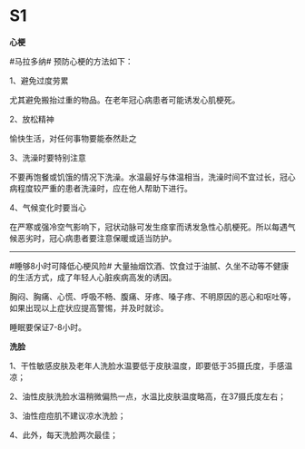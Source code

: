 # S1

**心梗**

#马拉多纳# 预防心梗的方法如下：

1、避免过度劳累

尤其避免搬抬过重的物品。在老年冠心病患者可能诱发心肌梗死。

2、放松精神

愉快生活，对任何事物要能泰然赴之

3、洗澡时要特别注意

不要再饱餐或饥饿的情况下洗澡。水温最好与体温相当，洗澡时间不宜过长，冠心病程度较严重的患者洗澡时，应在他人帮助下进行。

4、气候变化时要当心

在严寒或强冷空气影响下，冠状动脉可发生痉挛而诱发急性心肌梗死。所以每遇气候恶劣时，冠心病患者要注意保暖或适当防护。

-----------

#睡够8小时可降低心梗风险# 大量抽烟饮酒、饮食过于油腻、久坐不动等不健康的生活方式，成了年轻人心脏疾病高发的诱因。

胸闷、胸痛、心慌、呼吸不畅、腹痛、牙疼、嗓子疼、不明原因的恶心和呕吐等，如果出现以上症状应提高警惕，并及时就诊。

睡眠要保证7-8小时。

**洗脸**

1、干性敏感皮肤及老年人洗脸水温要低于皮肤温度，即要低于35摄氏度，手感温凉；

2、油性皮肤洗脸水温稍微偏热一点，水温比皮肤温度略高，在37摄氏度左右；

3、油性痘痘肌不建议凉水洗脸；

4、此外，每天洗脸两次最佳；

